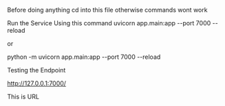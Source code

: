Before doing anything cd into this file otherwise commands wont work

Run the Service Using this command
uvicorn app.main:app --port 7000 --reload

or 

python -m uvicorn app.main:app --port 7000 --reload

Testing the Endpoint 

http://127.0.0.1:7000/

This is URL

